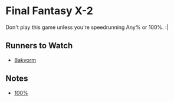 # Final Fantasy X-2

Don't play this game unless you're speedrunning Any% or 100%. :|

## Runners to Watch

  * [Bakvorm][1]

## Notes

  * [100%][2]

[1]: https://www.twitch.tv/backvorm
[2]: ./Notes/100%.md